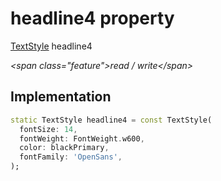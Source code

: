 


# headline4 property







[TextStyle](https:api.flutter.dev/flutter/painting/TextStyle-class.html) headline4
  
_\<span class="feature"\>read / write\</span\>_






## Implementation

```dart
static TextStyle headline4 = const TextStyle(
  fontSize: 14,
  fontWeight: FontWeight.w600,
  color: blackPrimary,
  fontFamily: 'OpenSans',
);
```







